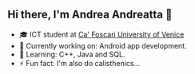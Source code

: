 ## Hi there, I'm Andrea Andreatta 👋

<!--
**Andre-atta/Andre-atta** is a ✨ _special_ ✨ repository because its `README.md` (this file) appears on your GitHub profile.

Here are some ideas to get you started:


- 👯 I’m looking to collaborate on ...
- 🤔 I’m looking for help with ...
- 💬 Ask me about ...
- 📫 How to reach me: ...
- 😄 Pronouns: ...

-->

- 🎓 ICT student at [Ca' Foscari University of Venice](https://www.unive.it)
- 🔭 Currently working on: Android app development.
- 🌱 Learning: C++, Java and SQL.
- ⚡ Fun fact: I'm also do calisthenics... 
